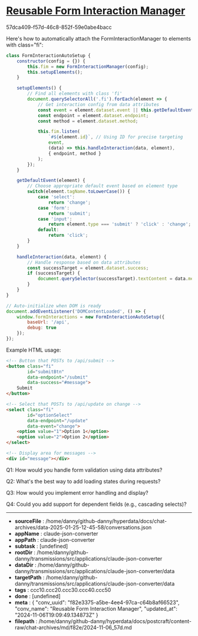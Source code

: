 # [Reusable Form Interaction Manager](https://claude.ai/chat/f82e3375-a5be-4ee4-97ca-c64b8af66523)

57dca409-f57d-46c8-852f-59e0abe4bacc

 Here's how to automatically attach the FormInteractionManager to elements with class="fi":

```javascript
class FormInteractionAutoSetup {
    constructor(config = {}) {
        this.fim = new FormInteractionManager(config);
        this.setupElements();
    }

    setupElements() {
        // Find all elements with class 'fi'
        document.querySelectorAll('.fi').forEach(element => {
            // Get interaction config from data attributes
            const event = element.dataset.event || this.getDefaultEvent(element);
            const endpoint = element.dataset.endpoint;
            const method = element.dataset.method;

            this.fim.listen(
                `#${element.id}`, // Using ID for precise targeting
                event,
                (data) => this.handleInteraction(data, element),
                { endpoint, method }
            );
        });
    }

    getDefaultEvent(element) {
        // Choose appropriate default event based on element type
        switch(element.tagName.toLowerCase()) {
            case 'select':
                return 'change';
            case 'form':
                return 'submit';
            case 'input':
                return element.type === 'submit' ? 'click' : 'change';
            default:
                return 'click';
        }
    }

    handleInteraction(data, element) {
        // Handle response based on data attributes
        const successTarget = element.dataset.success;
        if (successTarget) {
            document.querySelector(successTarget).textContent = data.message || 'Success';
        }
    }
}

// Auto-initialize when DOM is ready
document.addEventListener('DOMContentLoaded', () => {
    window.formInteractions = new FormInteractionAutoSetup({
        baseUrl: '/api',
        debug: true
    });
});
```

Example HTML usage:
```html
<!-- Button that POSTs to /api/submit -->
<button class="fi" 
        id="submitBtn"
        data-endpoint="/submit"
        data-success="#message">
    Submit
</button>

<!-- Select that POSTs to /api/update on change -->
<select class="fi" 
        id="optionSelect"
        data-endpoint="/update"
        data-event="change">
    <option value="1">Option 1</option>
    <option value="2">Option 2</option>
</select>

<!-- Display area for messages -->
<div id="message"></div>
```

Q1: How would you handle form validation using data attributes?

Q2: What's the best way to add loading states during requests?

Q3: How would you implement error handling and display?

Q4: Could you add support for dependent fields (e.g., cascading selects)?

---

* **sourceFile** : /home/danny/github-danny/hyperdata/docs/chat-archives/data-2025-01-25-12-45-58/conversations.json
* **appName** : claude-json-converter
* **appPath** : claude-json-converter
* **subtask** : [undefined]
* **rootDir** : /home/danny/github-danny/transmissions/src/applications/claude-json-converter
* **dataDir** : /home/danny/github-danny/transmissions/src/applications/claude-json-converter/data
* **targetPath** : /home/danny/github-danny/transmissions/src/applications/claude-json-converter/data
* **tags** : ccc10.ccc20.ccc30.ccc40.ccc50
* **done** : [undefined]
* **meta** : {
  "conv_uuid": "f82e3375-a5be-4ee4-97ca-c64b8af66523",
  "conv_name": "Reusable Form Interaction Manager",
  "updated_at": "2024-11-06T19:09:49.134873Z"
}
* **filepath** : /home/danny/github-danny/hyperdata/docs/postcraft/content-raw/chat-archives/md/f82e/2024-11-06_57d.md